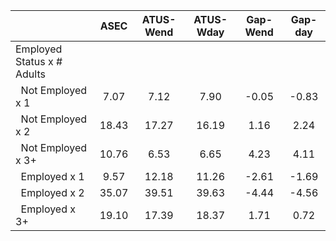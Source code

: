 
|                      |         ASEC |    ATUS-Wend |    ATUS-Wday |     Gap-Wend |      Gap-day |
| -------------------- | :----------: | :----------: | :----------: | :----------: | :----------: |
| Employed Status x # Adults |              |              |              |              |              |
| &nbsp;&nbsp;Not Employed x 1 |         7.07 |         7.12 |         7.90 |        -0.05 |        -0.83 |
| &nbsp;&nbsp;Not Employed x 2 |        18.43 |        17.27 |        16.19 |         1.16 |         2.24 |
| &nbsp;&nbsp;Not Employed x 3+ |        10.76 |         6.53 |         6.65 |         4.23 |         4.11 |
| &nbsp;&nbsp;Employed x 1 |         9.57 |        12.18 |        11.26 |        -2.61 |        -1.69 |
| &nbsp;&nbsp;Employed x 2 |        35.07 |        39.51 |        39.63 |        -4.44 |        -4.56 |
| &nbsp;&nbsp;Employed x 3+ |        19.10 |        17.39 |        18.37 |         1.71 |         0.72 |

